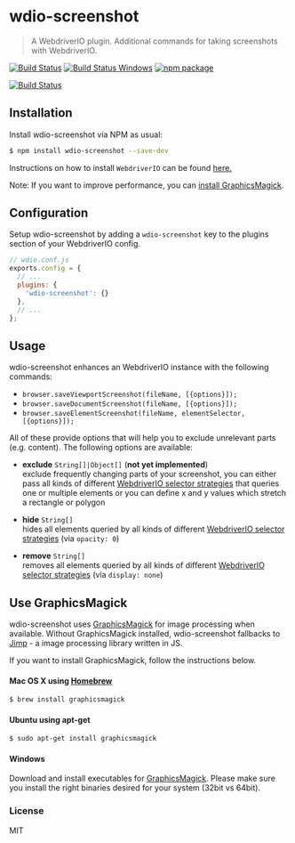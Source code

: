 # wdio-screenshot
> A WebdriverIO plugin. Additional commands for taking screenshots with WebdriverIO.

[![Build Status][build-badge]][build] [![Build Status Windows][build-windows-badge]][build-windows] [![npm package][npm-badge]][npm]

[![Build Status](https://saucelabs.com/open_sauce/build_matrix/zinserjan.svg)](https://saucelabs.com/u/zinserjan)


## Installation


Install wdio-screenshot via NPM as usual:

```sh
$ npm install wdio-screenshot --save-dev
```


Instructions on how to install `WebdriverIO` can be found [here.](http://webdriver.io/guide/getstarted/install.html)

Note: If you want to improve performance, you can [install GraphicsMagick](#use-graphicsmagick).

## Configuration
Setup wdio-screenshot by adding a `wdio-screenshot` key to the plugins section of your WebdriverIO config.

```js
// wdio.conf.js
exports.config = {
  // ...
  plugins: {
    'wdio-screenshot': {}
  },
  // ...
};
```


## Usage
wdio-screenshot enhances an WebdriverIO instance with the following commands:

* `browser.saveViewportScreenshot(fileName, [{options}]);`
* `browser.saveDocumentScreenshot(fileName, [{options}]);`
* `browser.saveElementScreenshot(fileName, elementSelector, [{options}]);`


All of these provide options that will help you to exclude unrelevant parts (e.g. content). The following options are
available:


* **exclude** `String[]|Object[]` (**not yet implemented**)<br>
  exclude frequently changing parts of your screenshot, you can either pass all kinds of different [WebdriverIO selector strategies](http://webdriver.io/guide/usage/selectors.html)
  that queries one or multiple elements or you can define x and y values which stretch a rectangle or polygon

* **hide** `String[]`<br>
  hides all elements queried by all kinds of different [WebdriverIO selector strategies](http://webdriver.io/guide/usage/selectors.html) (via `opacity: 0`)

* **remove** `String[]`<br>
  removes all elements queried by all kinds of different [WebdriverIO selector strategies](http://webdriver.io/guide/usage/selectors.html) (via `display: none`)

## Use GraphicsMagick
wdio-screenshot uses [GraphicsMagick](http://www.graphicsmagick.org/) for image processing when available. Without GraphicsMagick installed, wdio-screenshot fallbacks to [Jimp](https://github.com/oliver-moran/jimp) - a image processing library written in JS.

If you want to install GraphicsMagick, follow the instructions below.

#### Mac OS X using [Homebrew](http://mxcl.github.io/homebrew/)
```sh
$ brew install graphicsmagick
```

#### Ubuntu using apt-get
```sh
$ sudo apt-get install graphicsmagick
```

#### Windows

Download and install executables for [GraphicsMagick](http://www.graphicsmagick.org/download.html).
Please make sure you install the right binaries desired for your system (32bit vs 64bit).


### License

MIT


[build-badge]: https://travis-ci.org/zinserjan/wdio-screenshot.svg?branch=master
[build]: https://travis-ci.org/zinserjan/wdio-screenshot
[build-windows-badge]: https://ci.appveyor.com/api/projects/status/ef8r3rjiydld171i/branch/master?svg=true
[build-windows]: https://ci.appveyor.com/project/zinserjan/wdio-screenshot
[npm-badge]: https://img.shields.io/npm/v/wdio-screenshot.svg?style=flat-square
[npm]: https://www.npmjs.org/package/wdio-screenshot
